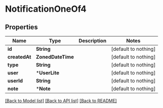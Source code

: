 # NotificationOneOf4


## Properties
Name | Type | Description | Notes
------------ | ------------- | ------------- | -------------
**id** | **String** |  | [default to nothing]
**createdAt** | **ZonedDateTime** |  | [default to nothing]
**type** | **String** |  | [default to nothing]
**user** | ***UserLite** |  | [default to nothing]
**userId** | **String** |  | [default to nothing]
**note** | ***Note** |  | [default to nothing]


[[Back to Model list]](../README.md#models) [[Back to API list]](../README.md#api-endpoints) [[Back to README]](../README.md)


